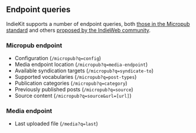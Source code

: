 ## Endpoint queries

IndieKit supports a number of endpoint queries, both [those in the Micropub standard](https://www.w3.org/TR/micropub/#querying) and others [proposed by the IndieWeb community](https://indieweb.org/Micropub-extensions).

### Micropub endpoint
* Configuration (`/micropub?q=config`)
* Media endpoint location (`/micropub?q=media-endpoint`)
* Available syndication targets (`/micropub?q=syndicate-to`)
* Supported vocabularies (`/micropub?q=post-types`)
* Publication categories (`/micropub?q=category`)
* Previously published posts (`/micropub?q=source`)
* Source content (`/micropub?q=source&url=[url]`)

### Media endpoint
* Last uploaded file (`/media?q=last`)
